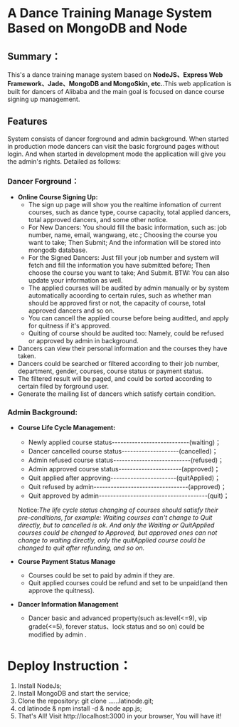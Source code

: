 # A Dance Training Manage System Based on MongoDB and Node

## Summary：
This's a dance training manage system based on **NodeJS、Express Web Framework、Jade、MongoDB and MongoSkin, etc.**.This web application is built for dancers of Alibaba and the main goal is focused on dance course signing up management.
## Features
System consists of dancer forground and admin background. When started in production mode dancers can visit the basic forground pages without login. And when started in development mode the application will give you the admin's rights. Detailed as follows:
### Dancer Forground：
* **Online Course Signing Up:**<br/>
	- The sign up page will show you the realtime infomation of current courses, such as dance type, course capacity, total applied dancers, total approved dancers, and some other notice.<br/>
	- For New Dancers: You should fill the basic information, such as: job number, name, email, wangwang, etc.; Choosing the course you want to take; Then Submit; And the information will be stored into mongodb database.<br/>
	- For the Signed Dancers: Just fill your job number and system will fetch and fill the information you have submitted before; Then choose the course you want to take; And Submit. BTW: You can also update your information as well.<br/>
	- The applied courses will be audited by admin manually or by system automatically acoording to certain rules, such as whether man should be approved first or not, the capacity of course, total approved dancers and so on.<br/>
	- You can cancell the applied course before being auditted, and apply for quitness if it's approved.<br/>
	- Quiting of course should be audited too: Namely, could be refused or approved by admin in background.<br/>
* Dancers can view their personal information and the courses they have taken.
* Dancers could be searched or filtered according to their job number, department, gender, courses, course status or payment status.
* The filtered result will be paged, and could be sorted according to certain filed by forground user.
* Generate the mailing list of dancers which satisfy certain condition.<br/>

### Admin Background:
* **Course Life Cycle Management:**<br/>
	- Newly applied course status---------------------------(waiting)；<br/>
	- Dancer cancelled course status--------------------(cancelled)；<br/>
	- Admin refused course status---------------------------(refused)；<br/>
	- Admin approved course status----------------------(approved)；<br/>
	- Quit applied after approving-----------------------(quitApplied)；<br/>
	- Quit refused by admin---------------------------------(approved)；<br/>
	- Quit approved by admin--------------------------------------(quit)；<br/>
	
	Notice:*The life cycle status changing of courses should satisfy their pre-conditions, for example: Waiting courses can't change to Quit directly, but to cancelled is ok. And only the Waiting or QuitApplied courses could be changed to Approved, but approved ones can not change to waiting directly, only the quitApplied course could be changed to quit after refunding, and so on.*

* **Course Payment Status Manage**<br/>
	- Courses could be set to paid by admin if they are.
	- Quit applied courses could be refund and set to be unpaid(and then approve the quitness).
* **Dancer Information Management**<br/>
	- Dancer basic and advanced property(such as:level(<=9), vip grade(<=5), forever status、lock status and so on) could be modified by admin .<br/>

# Deploy Instruction：
1. Install NodeJs;
2. Install MongoDB and start the service;
3. Clone the repository: git clone ……latinode.git;
4. cd latinode & npm install -d & node app.js;
5. That's All! Visit http://localhost:3000 in your browser, You will have it!<br/><br/>
